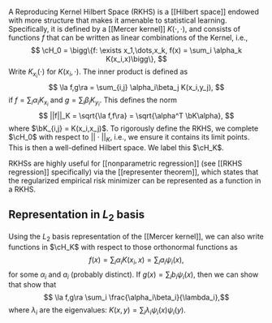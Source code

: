 A Reproducing Kernel Hilbert Space (RKHS) is a [[Hilbert space]] endowed with more structure that makes it amenable to statistical learning. Specifically, it is defined by a [[Mercer kernel]] $K(\cdot,\cdot)$, and consists of functions $f$ that can be written as linear combinations of the Kernel, i.e., 
$$
\cH_0 = \bigg\{f: \exists x_1,\dots,x_k, f(x) = \sum_i \alpha_k K(x_i,x)\bigg\},
$$
Write $K_{x_i}(\cdot)$ for $K(x_i,\cdot)$. The inner product is defined as 
$$
\la f,g\ra = \sum_{i,j} \alpha_i\beta_j K(x_i,y_j),
$$
if $f = \sum_i \alpha_i K_{x_i}$ and $g = \sum_i \beta_i K_{y_i}$. This defines the norm 
$$
||f||_K = \sqrt{\la f,f\ra} = \sqrt{\alpha^T \bK\alpha},
$$
where $\bK_{i,j} = K(x_i,x_j)$. To rigorously define the RKHS, we complete $\cH_0$ with respect to $||\cdot||_K$, i.e., we ensure it contains its limit points. This is then a well-defined Hilbert space. We label this $\cH_K$. 

RKHSs are highly useful for [[nonparametric regression]] (see [[RKHS regression]] specifically) via the [[representer theorem]], which states that the regularized empirical risk minimizer can be represented as a function in a RKHS. 

## Representation in $L_2$ basis 

Using the $L_2$ basis representation of the [[Mercer kernel]], we can also write functions in $\cH_K$ with respect to those orthonormal functions as 
$$
f(x) = \sum_i\alpha_i K(x_i,x) = \sum_i a_i \psi_i(x),
$$
for some $\alpha_i$ and $a_i$ (probably distinct). If $g(x) = \sum_i b_i \psi_i(x)$, then we can show that 
show that $$ \la f,g\ra \sum_i \frac{\alpha_i\beta_i}{\lambda_i},$$
where $\lambda_i$ are the eigenvalues: $K(x,y) = \sum_i \lambda_i \psi_i(x)\psi_i(y)$. 



